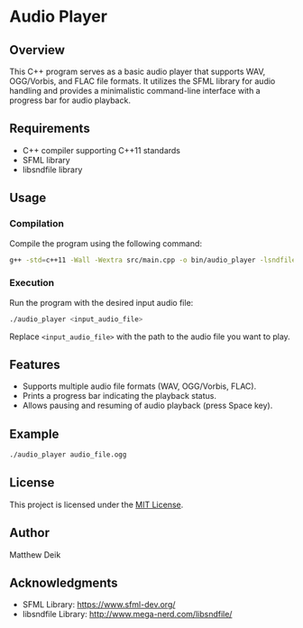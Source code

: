 # Audio Player

## Overview

This C++ program serves as a basic audio player that supports WAV, OGG/Vorbis, and FLAC file formats. It utilizes the SFML library for audio handling and provides a minimalistic command-line interface with a progress bar for audio playback.

## Requirements

- C++ compiler supporting C++11 standards
- SFML library
- libsndfile library

## Usage

### Compilation

Compile the program using the following command:

```bash
g++ -std=c++11 -Wall -Wextra src/main.cpp -o bin/audio_player -lsndfile -lsfml-audio -lsfml-system
```

### Execution

Run the program with the desired input audio file:

```bash
./audio_player <input_audio_file>
```

Replace `<input_audio_file>` with the path to the audio file you want to play.

## Features

- Supports multiple audio file formats (WAV, OGG/Vorbis, FLAC).
- Prints a progress bar indicating the playback status.
- Allows pausing and resuming of audio playback (press Space key).

## Example

```bash
./audio_player audio_file.ogg
```

## License

This project is licensed under the [MIT License](LICENSE).

## Author

Matthew Deik

## Acknowledgments

- SFML Library: https://www.sfml-dev.org/
- libsndfile Library: http://www.mega-nerd.com/libsndfile/
